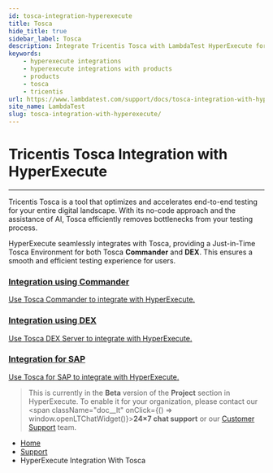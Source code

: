 ```yaml
---
id: tosca-integration-hyperexecute
title: Tosca
hide_title: true
sidebar_label: Tosca
description: Integrate Tricentis Tosca with LambdaTest HyperExecute for efficient, no-code testing. Seamlessly connect Tosca Commander, DEX, and SAP for an optimized testing workflow.
keywords:
    - hyperexecute integrations
    - hyperexecute integrations with products
    - products
    - tosca
    - tricentis
url: https://www.lambdatest.com/support/docs/tosca-integration-with-hyperexecute/
site_name: LambdaTest
slug: tosca-integration-with-hyperexecute/
---
```


<script type="application/ld+json"
      dangerouslySetInnerHTML={{ __html: JSON.stringify({
       "@context": "https://schema.org",
        "@type": "BreadcrumbList",
        "itemListElement": [{
          "@type": "ListItem",
          "position": 1,
          "name": "Home",
          "item": "https://www.lambdatest.com"
        },{
          "@type": "ListItem",
          "position": 2,
          "name": "Support",
          "item": "https://www.lambdatest.com/support/docs/"
        },{
          "@type": "ListItem",
          "position": 3,
          "name": "Tosca Integration with HyperExecute",
          "item": "https://www.lambdatest.com/support/docs/tosca-integration-with-hyperexecute/"
        }]
      })
    }}
></script>

# Tricentis Tosca Integration with HyperExecute
***

Tricentis Tosca is a tool that optimizes and accelerates end-to-end testing for your entire digital landscape. With its no-code approach and the assistance of AI, Tosca efficiently removes bottlenecks from your testing process.

HyperExecute seamlessly integrates with Tosca, providing a Just-in-Time Tosca Environment for both Tosca **Commander** and **DEX**. This ensures a smooth and efficient testing experience for users.

<div className="support_main">
  
  <a href = "/support/docs/tosca-integration-with-hyperexecute-using-commander/">
  <div className="support_inners">
    <h3>Integration using Commander</h3>
    <p>Use Tosca Commander to integrate with HyperExecute.</p>
  </div>
  </a>
  
  <a href = "/support/docs/tosca-integration-with-hyperexecute-using-dex/">
  <div className="support_inners">
    <h3>Integration using DEX</h3>
    <p>Use Tosca DEX Server to integrate with HyperExecute.</p>
  </div>
  </a>

  <a href = "/support/docs/tosca-integration-with-hyperexecute-for-sap/">
  <div className="support_inners">
    <h3>Integration for SAP</h3>
    <p>Use Tosca for SAP to integrate with HyperExecute.</p>
  </div>
  </a>

</div>


> This is currently in the **Beta** version of the **Project** section in HyperExecute. To enable it for your organization, please contact our <span className="doc__lt" onClick={() => window.openLTChatWidget()}>**24×7 chat support**</span> or our [Customer Support](mailto:support@lambdatest.com) team.

<nav aria-label="breadcrumbs">
  <ul className="breadcrumbs">
    <li className="breadcrumbs__item">
      <a className="breadcrumbs__link" target="_self" href="https://www.lambdatest.com">
        Home
      </a>
    </li>
    <li className="breadcrumbs__item">
      <a className="breadcrumbs__link" target="_self" href="https://www.lambdatest.com/support/docs/">
        Support
      </a>
    </li>
    <li className="breadcrumbs__item breadcrumbs__item--active">
      <span className="breadcrumbs__link">
       HyperExecute Integration With Tosca
      </span>
    </li>
  </ul>
</nav>